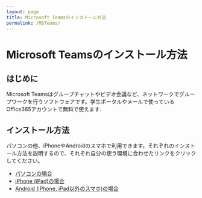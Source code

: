 ```yaml
---
layout: page
title: Microsoft Teamsのインストール方法
permalink: /MSTeams/
---
```


# Microsoft Teamsのインストール方法

## はじめに
Microsoft Teamsはグループチャットやビデオ会議など、ネットワークでグループワークを行うソフトウェアです。学生ポータルやメールで使っているOffice365アカウントで無料で使えます．

## インストール方法
パソコンの他、iPhoneやAndroidのスマホで利用できます。それぞれのインストール方法を説明するので、それぞれ自分の使う環境に合わせたリンクをクリックしてください。
- [パソコンの場合](/MSTeams/PC.html)
- [iPhone (iPad)の場合](/MSTeams/iOS.html)
- [Android (iPhone, iPad以外のスマホ)の場合](/MSTeams/Android.html)

